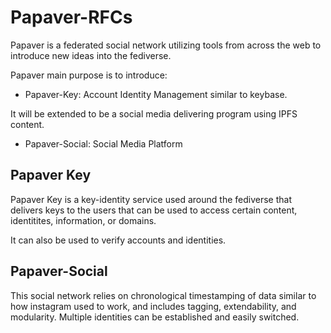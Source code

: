 # Papaver-RFCs

Papaver is a federated social network utilizing tools from across the web to introduce new ideas into the fediverse.

Papaver main purpose is to introduce:

* Papaver-Key: Account Identity Management similar to keybase.

It will be extended to be a social media delivering program using IPFS content.

* Papaver-Social: Social Media Platform

## Papaver Key

Papaver Key is a key-identity service used around the fediverse that delivers keys to the users that can be used to access certain content, identitites, information, or domains.

It can also be used to verify accounts and identities.

## Papaver-Social

This social network relies on chronological timestamping of data similar to how instagram used to work, and includes tagging, extendability, and modularity. Multiple identities can be established and easily switched.
